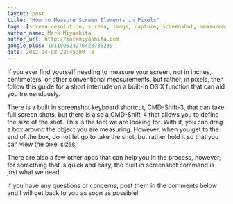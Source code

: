 ```yaml
---
layout: post
title: "How to Measure Screen Elements in Pixels"
tags: [screen resolution, screen, image, capture, screenshot, measurement]
author_name: Mark Miyashita
author_url: http://markmiyashita.com
google_plus: 101180624276428786239
date: 2012-04-08 22:45:00 -8
---
```


If you ever find yourself needing to measure your screen, not in inches, centimeters, or other conventional measurements, but rather, in pixels, then follow this guide for a short interlude on a built-in OS X function that can aid you tremendously. 

There is a built in screenshot keyboard shortcut, CMD-Shift-3, that can take full screen shots, but there is also a CMD-Shift-4 that allows you to define the size of the shot. This is the tool we are looking for. With it, you can drag a box around the object you are measuring. However, when you get to the end of the box, do not let go to take the shot, but rather hold it so that you can view the pixel sizes. 

There are also a few other apps that can help you in the process, however, for something that is quick and easy, the built in screenshot command is just what we need.

If you have any questions or concerns, post them in the comments below and I will get back to you as soon as possible!
